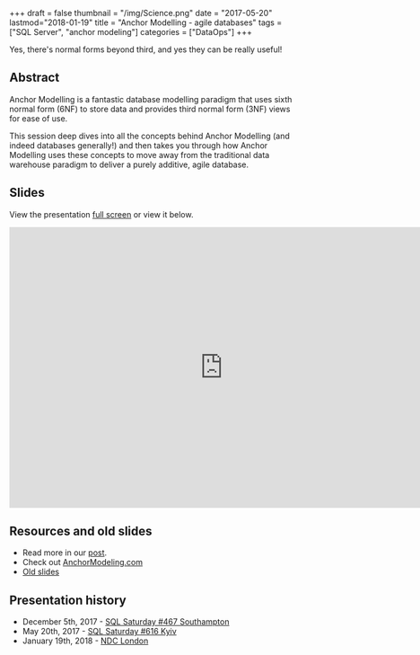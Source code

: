 +++
draft = false
thumbnail = "/img/Science.png"
date = "2017-05-20"
lastmod="2018-01-19"
title = "Anchor Modelling - agile databases"
tags = ["SQL Server", "anchor modeling"]
categories = ["DataOps"]
+++

Yes, there's normal forms beyond third, and yes they can be really useful!

## Abstract
Anchor Modelling is a fantastic database modelling paradigm that uses sixth normal form (6NF) to store data and provides third normal form (3NF) views for ease of use.

This session deep dives into all the concepts behind Anchor Modelling (and indeed databases generally!) and then takes you through how Anchor Modelling uses these concepts to move away from the traditional data warehouse paradigm to deliver a purely additive, agile database.


## Slides
View the presentation [full screen](https://1drv.ms/p/s!AiZm2P6YHtSflRGftJKYG955fqNX) or view it below. 


<iframe src="https://onedrive.live.com/embed?cid=9FD41E98FED86626&resid=9FD41E98FED86626%212705&authkey=AEqG0qgKYUVSmVA&em=2" width="760px" height="500px"  frameborder="0" scrolling="no"></iframe>

## Resources and old slides
- Read more in our [post](https://itsalocke.com/anchor-modelling-sixth-normal-form-databases/).
- Check out [AnchorModeling.com](//anchormodeling.com)
- [Old slides](//sway.com/Nh8UJdEUTonyDQFF?ref=Link)

## Presentation history
- December 5th, 2017 - [SQL Saturday #467 Southampton](http://www.sqlsaturday.com/467/eventhome.aspx)
- May 20th, 2017 - [SQL Saturday #616 Kyiv](http://www.sqlsaturday.com/616/eventhome.aspx)
- January 19th, 2018 - [NDC London](https://ndc-london.com)